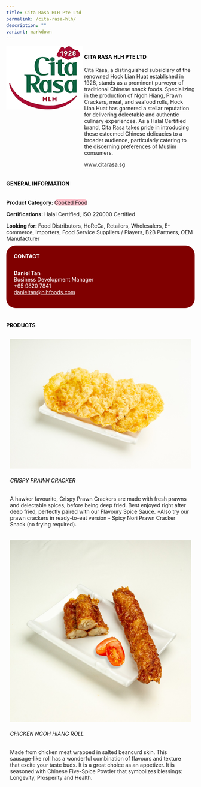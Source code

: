 ```yaml
---
title: Cita Rasa HLH Pte Ltd
permalink: /cita-rasa-hlh/
description: ""
variant: markdown
---
```

<div class="flex-paragraph">
	<div style="display: flex; flex-wrap: wrap;" class="flex-container">
		<div style="flex: 1 1 40%; display: block;" class="card sgds">
			<img src="/images/Cita%20Rasa%20Hlh/cita_rasa_hlh_logo.png">
		</div>
		<div style="flex: 1 1 58%; display: block; margin-left: 3px" class="card-sgds">
			<h4 style="text-transform: uppercase; color: black;"><b>Cita Rasa HLH Pte Ltd</b></h4>
			<p>Cita Rasa, a distinguished subsidiary of the renowned Hock Lian Huat established in 1928, stands as a prominent purveyor of traditional Chinese snack foods. Specializing in the production of Ngoh Hiang, Prawn Crackers, meat, and seafood rolls, Hock Lian Huat has garnered a stellar reputation for delivering delectable and authentic culinary experiences. As a Halal Certified brand, Cita Rasa takes pride in introducing these esteemed Chinese delicacies to a broader audience, particularly catering to the discerning preferences of Muslim consumers.</p>
			<p><a target="_blank" href="https://www.citarasa.sg">www.citarasa.sg</a></p>
		</div>
	</div>
</div>

<h4 style="text-transform: uppercase; color: black;">
	<b>General Information</b>
</h4>
<div style="display: flex; flex-wrap: wrap;" class="flex-container">
	<div style="flex: 1 1 65%; display: block; align-self: stretch" class="card sgds">
		<div class="flex-paragraph">
			<p>
				<b>Product Category: </b>
				<span style="background-color: pink; border-radius: 10px;">Cooked Food</span>
			</p>
			<p>
				<b>Certifications: </b>Halal Certified, ISO 220000 Certified
			</p>
			<p style="margin-bottom: 10px;">
				<b>Looking for: </b>Food Distributors, HoReCa, Retailers, Wholesalers, E-commerce, Importers, Food Service Suppliers / Players, B2B Partners, OEM Manufacturer
			</p>
		</div>
	</div>
	<div style="flex: 1 1 35%; padding: 10px; display: block; background-color: maroon; border-radius: 25px; align-self: center;" class="card sgds">
		<h4 style="color: white; margin-top: 10px; margin-left: 10px;">CONTACT</h4>
		<div class="flex-paragraph">
			<p style="padding: 10px; color: white;">
				<b>Daniel Tan</b>
				<br>Business Development Manager<br>+65 9820 7841<br>
				<a style="color: white;" href="mailto:danieltan@hlhfoods.com">danieltan@hlhfoods.com</a>
			</p>
		</div>
	</div>
</div>
<br>
<h4 style="text-transform: uppercase; color: black;">
	<b>Products</b>
</h4>
<div style="display: flex; flex-wrap: wrap;">
	<div style="flex: 1 1 47%; margin: 10px; display: block;" class="card sgds">
		<div style="display: block;" class="flex-image">
			<img src="/images/Cita%20Rasa%20Hlh/cita_rasa_hlh_product_01.jpg">
		</div>
		<div class="flex-paragraph">
			<h6 style="text-transform: uppercase; color: black;">Crispy Prawn Cracker</h6>
			<p>A hawker favourite, Crispy Prawn Crackers are made with fresh prawns and delectable spices, before being deep fried. Best enjoyed right after deep fried, perfectly paired with our Flavoury Spice Sauce. *Also try our prawn crackers in ready-to-eat version - Spicy Nori Prawn Cracker Snack (no frying required).</p>
		</div>
	</div>
	<div style="flex: 1 1 47%; margin: 10px; display: block;" class="card sgds">
		<div style="display: block;" class="flex-image">
			<img src="/images/Cita%20Rasa%20Hlh/cita_rasa_hlh_product_02.jpg">
		</div>
		<div class="flex-paragraph">
			<h6 style="text-transform: uppercase; color: black;">Chicken Ngoh Hiang Roll</h6>
			<p>Made from chicken meat wrapped in salted beancurd skin. This sausage-like roll has a wonderful combination of flavours and texture that excite your taste buds. It is a great choice as an appetizer. It is seasoned with Chinese Five-Spice Powder that symbolizes blessings: Longevity, Prosperity and Health.</p>
		</div>
	</div>
</div>